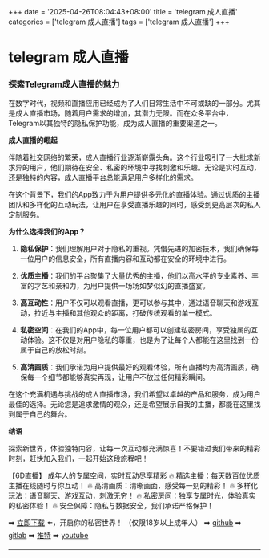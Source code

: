 +++
date = '2025-04-26T08:04:43+08:00'
title = 'telegram 成人直播'
categories = ['telegram 成人直播']
tags = ['telegram 成人直播']
+++

# telegram 成人直播

### 探索Telegram成人直播的魅力

在数字时代，视频和直播应用已经成为了人们日常生活中不可或缺的一部分。尤其是成人直播市场，随着用户需求的增加，其潜力无限。而在众多平台中，Telegram以其独特的隐私保护功能，成为成人直播的重要渠道之一。

**成人直播的崛起**

伴随着社交网络的繁荣，成人直播行业逐渐崭露头角。这个行业吸引了一大批求新求异的用户，他们期待在安全、私密的环境中寻找刺激和乐趣。无论是实时互动，还是独特的内容，成人直播平台总能满足用户多样化的需求。

在这个背景下，我们的App致力于为用户提供多元化的直播体验。通过优质的主播团队和多样化的互动玩法，让用户在享受直播乐趣的同时，感受到更高层次的私人定制服务。

**为什么选择我们的App？**

1. **隐私保护**：我们理解用户对于隐私的重视。凭借先进的加密技术，我们确保每一位用户的信息安全，所有直播内容和互动都在安全的环境中进行。

2. **优质主播**：我们的平台聚集了大量优秀的主播，他们以高水平的专业素养、丰富的才艺和亲和力，为用户提供一场场如梦似幻的直播盛宴。

3. **高互动性**：用户不仅可以观看直播，更可以参与其中，通过语音聊天和游戏互动，拉近与主播和其他观众的距离，打破传统观看的单一模式。

4. **私密空间**：在我们的App中，每一位用户都可以创建私密房间，享受独属的互动体验。这不仅是对用户隐私的尊重，也是为了让每个人都能在这里找到一份属于自己的放松时刻。

5. **高清画质**：我们承诺为用户提供最好的观看体验，所有直播均为高清画质，确保每一个细节都能够真实再现，让用户不放过任何精彩瞬间。

在这个充满机遇与挑战的成人直播市场，我们希望以卓越的产品和服务，成为用户最佳的选择。无论您是追求激情的观众，还是希望展示自我的主播，都能在这里找到属于自己的舞台。

**结语**

探索新世界，体验独特内容，让每一次互动都充满惊喜！不要错过我们带来的精彩时刻，赶快加入我们，一起开始这段旅程吧！

【6D直播】
成年人的专属空间，实时互动尽享精彩
🔥 精选主播：每天数百位优质主播在线随时与你互动！
🔥 高清画质：清晰画面，感受每一刻的精彩！
🔥 多样化玩法：语音聊天、游戏互动，刺激无穷！
🔥 私密房间：独享专属时光，体验真实的私密体验！
🔥 安全保障：隐私与数据安全，我们承诺严格保护！

➡️ [立即下载](https://down123.s3.ap-east-1.amazonaws.com/down/down.html?channelCode=blog) ⬅️，开启你的私密世界！
（仅限18岁以上成年人）
➡️ [github](https://aldult-live.github.io/)
➡️ [gitlab](https://seo-09598d.gitlab.io/)
➡️ [推特](https://x.com/wegame33)
➡️ [youtube](https://www.youtube.com/@6Dlive)

---
